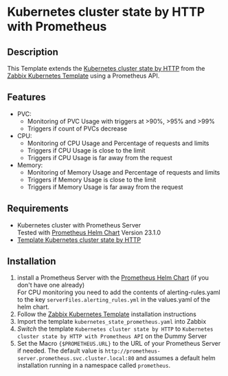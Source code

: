 # Kubernetes cluster state by HTTP with Prometheus

## Description
This Template extends the [Kubernetes cluster state by HTTP](https://git.zabbix.com/projects/ZBX/repos/zabbix/browse/templates/app/kubernetes_http/kubernetes_state_http/README.md) from the [Zabbix Kubernetes Template](https://www.zabbix.com/integrations/kubernetes) using a Prometheus API.

## Features
- PVC:
  - Monitoring of PVC Usage with triggers at >90%, >95% and >99%
  - Triggers if count of PVCs decrease
- CPU:
  - Monitoring of CPU Usage and Percentage of requests and limits
  - Triggers if CPU Usage is close to the limit
  - Triggers if CPU Usage is far away from the request
- Memory:
  - Monitoring of Memory Usage and Percentage of requests and limits
  - Triggers if Memory Usage is close to the limit
  - Triggers if Memory Usage is far away from the request

## Requirements
- Kubernetes cluster with Prometheus Server  
  Tested with [Prometheus Helm Chart](https://prometheus-community.github.io/helm-charts) Version 23.1.0
- [Template Kubernetes cluster state by HTTP](https://www.zabbix.com/integrations/kubernetes)

## Installation
1. install a Prometheus Server with the [Prometheus Helm Chart](https://prometheus-community.github.io/helm-charts) (if you don't have one already)  
  For CPU monitoring you need to add the contents of alerting-rules.yaml to the key `serverFiles.alerting_rules.yml` in the values.yaml of the helm chart.
2. Follow the [Zabbix Kubernetes Template](https://www.zabbix.com/integrations/kubernetes) installation instructions
3. Import the template `kubernetes_state_prometheus.yaml` into Zabbix
4. _Switch_ the template `Kubernetes cluster state by HTTP` to `Kubernetes cluster state by HTTP with Prometheus API` on the Dummy Server
5. Set the Macro `{$PROMETHEUS.URL}` to the URL of your Prometheus Server if needed.
  The default value is `http://prometheus-server.prometheus.svc.cluster.local:80` and assumes a default helm installation running in a namespace called `prometheus`.
